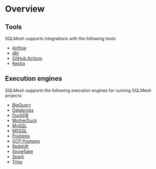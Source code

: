 # Overview

## Tools
SQLMesh supports integrations with the following tools:

* [Airflow](airflow.md)
* [dbt](dbt.md)
* [GitHub Actions](github.md)
* [Kestra](https://kestra.io/plugins/plugin-sqlmesh/tasks/cli/io.kestra.plugin.sqlmesh.cli.sqlmeshcli)

## Execution engines
SQLMesh supports the following execution engines for running SQLMesh projects:

* [BigQuery](./engines/bigquery.md)
* [Databricks](./engines/databricks.md)
* [DuckDB](./engines/duckdb.md)
* [MotherDuck](./engines/motherduck.md)
* [MySQL](./engines/mysql.md)
* [MSSQL](./engines/mssql.md)
* [Postgres](./engines/postgres.md)
* [GCP Postgres](./engines/gcp-postgres.md)
* [Redshift](./engines/redshift.md)
* [Snowflake](./engines/snowflake.md)
* [Spark](./engines/spark.md)
* [Trino](./engines/trino.md)
